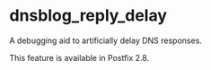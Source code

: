 # dnsblog_reply_delay 

 A debugging aid to artificially delay DNS responses. 

 This feature is available in Postfix 2.8.  


